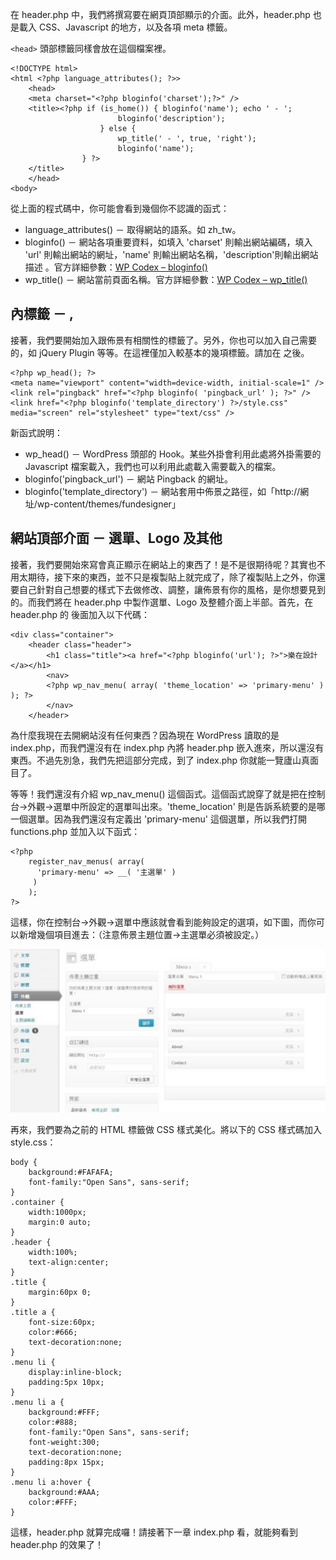 在 header.php 中，我們將撰寫要在網頁頂部顯示的介面。此外，header.php 也是載入 CSS、Javascript 的地方，以及各項 meta 標籤。

`<head>` 頭部標籤同樣會放在這個檔案裡。

```
<!DOCTYPE html>
<html <?php language_attributes(); ?>>
    <head>
    <meta charset="<?php bloginfo('charset');?>" />
    <title><?php if (is_home()) { bloginfo('name'); echo ' - ';
                        bloginfo('description');
                    } else {
                        wp_title(' - ', true, 'right');
                        bloginfo('name');
                } ?>
    </title>
    </head>
<body>
```

從上面的程式碼中，你可能會看到幾個你不認識的函式：

- language_attributes() － 取得網站的語系。如 zh_tw。
- bloginfo() － 網站各項重要資料，如填入 'charset' 則輸出網站編碼，填入 'url' 則輸出網站的網址，'name' 則輸出網站名稱，'description'則輸出網站描述 。官方詳細參數：[WP Codex – bloginfo()](http://codex.wordpress.org/Function_Reference/bloginfo)
- wp_title() － 網站當前頁面名稱。官方詳細參數：[WP Codex – wp_title()](http://codex.wordpress.org/Function_Reference/wp_title)

## <head> 內標籤 － <meta>, <link>

接著，我們要開始加入跟佈景有相關性的標籤了。另外，你也可以加入自己需要的，如 jQuery Plugin 等等。在這裡僅加入較基本的幾項標籤。請加在 </title> 之後。

```
<?php wp_head(); ?>
<meta name="viewport" content="width=device-width, initial-scale=1" />
<link rel="pingback" href="<?php bloginfo( 'pingback_url' ); ?>" />
<link href="<?php bloginfo('template_directory') ?>/style.css" media="screen" rel="stylesheet" type="text/css" />
```

新函式說明：
- wp_head() － WordPress 頭部的 Hook。某些外掛會利用此處將外掛需要的 Javascript 檔案載入，我們也可以利用此處載入需要載入的檔案。
- bloginfo('pingback_url') － 網站 Pingback 的網址。
- bloginfo('template_directory') － 網站套用中佈景之路徑，如「http://網址/wp-content/themes/fundesigner」

## 網站頂部介面 － 選單、Logo 及其他

接著，我們要開始來寫會真正顯示在網站上的東西了！是不是很期待呢？其實也不用太期待，接下來的東西，並不只是複製貼上就完成了，除了複製貼上之外，你還要自己針對自己想要的樣式下去做修改、調整，讓佈景有你的風格，是你想要見到的。而我們將在 header.php 中製作選單、Logo 及整體介面上半部。首先，在 header.php 的 <body> 後面加入以下代碼：

```
<div class="container">
    <header class="header">
        <h1 class="title"><a href="<?php bloginfo('url'); ?>">樂在設計</a></h1>
        <nav>
        <?php wp_nav_menu( array( 'theme_location' => 'primary-menu' ) ); ?>
        </nav>
    </header>
```

為什麼我現在去開網站沒有任何東西？因為現在 WordPress 讀取的是index.php，而我們還沒有在 index.php 內將 header.php 嵌入進來，所以還沒有東西。不過先別急，我們先把這部分完成，到了 index.php 你就能一覽廬山真面目了。

等等！我們還沒有介紹 wp_nav_menu() 這個函式。這個函式說穿了就是把在控制台→外觀→選單中所設定的選單叫出來。'theme_location' 則是告訴系統要的是哪一個選單。因為我們還沒有定義出 'primary-menu' 這個選單，所以我們打開 functions.php 並加入以下函式：

```
<?php
    register_nav_menus( array(
      'primary-menu' => __( '主選單' )
     )
    );
?>
```

這樣，你在控制台→外觀→選單中應該就會看到能夠設定的選項，如下圖，而你可以新增幾個項目進去：（注意佈景主題位置→主選單必須被設定。）


![image014](/images/image014.jpg)

再來，我們要為之前的 HTML 標籤做 CSS 樣式美化。將以下的 CSS 樣式碼加入 style.css：

```
body {
    background:#FAFAFA;
    font-family:"Open Sans", sans-serif;
}
.container {
    width:1000px;
    margin:0 auto;
}
.header {
    width:100%;
    text-align:center;
}
.title {
    margin:60px 0;
}
.title a {
    font-size:60px;
    color:#666;
    text-decoration:none;
}
.menu li {
    display:inline-block;
    padding:5px 10px;
}
.menu li a {
    background:#FFF;
    color:#888;
    font-family:"Open Sans", sans-serif;
    font-weight:300;
    text-decoration:none;
    padding:8px 15px;
}
.menu li a:hover {
    background:#AAA;
    color:#FFF;
}
```

這樣，header.php 就算完成囉！請接著下一章 index.php 看，就能夠看到 header.php 的效果了！

